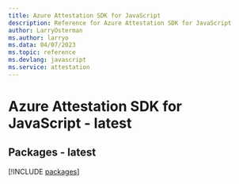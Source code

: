 ```yaml
---
title: Azure Attestation SDK for JavaScript
description: Reference for Azure Attestation SDK for JavaScript
author: LarryOsterman
ms.author: larryo
ms.data: 04/07/2023
ms.topic: reference
ms.devlang: javascript
ms.service: attestation
---
```

# Azure Attestation SDK for JavaScript - latest
## Packages - latest
[!INCLUDE [packages](attestation-index.md)]